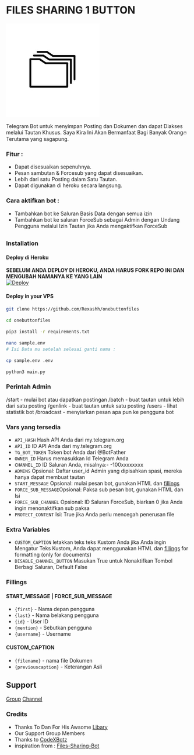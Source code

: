# FILES SHARING 1 BUTTON

![](https://github.com/Dinomerahjahat/diskusirecord/blob/main/69e039f7ecb37d70c2f7e9b5f41c5c6f.jpg)




Telegram Bot untuk menyimpan Posting dan Dokumen dan dapat Diakses melalui Tautan Khusus.
Saya Kira Ini Akan Bermanfaat Bagi Banyak Orang🔥
Terutama yang sagapung. 


### Fitur :

- Dapat disesuaikan sepenuhnya.
- Pesan sambutan & Forcesub yang dapat disesuaikan.
- Lebih dari satu Posting dalam Satu Tautan.
- Dapat digunakan di heroku secara langsung.

### Cara aktifkan bot :

- Tambahkan bot ke Saluran Basis Data dengan semua izin
- Tambahkan bot ke saluran ForceSub sebagai Admin dengan Undang Pengguna melalui Izin Tautan jika Anda mengaktifkan ForceSub 

##
### Installation
#### Deploy di Heroku
**SEBELUM ANDA DEPLOY DI HEROKU, ANDA HARUS FORK REPO INI DAN MENGUBAH NAMANYA KE YANG LAIN**<br>
[![Deploy](https://www.herokucdn.com/deploy/button.svg)](https://heroku.com/deploy)</br>


#### Deploy in your VPS
````bash
git clone https://github.com/Rexashh/onebuttonfiles
````
````bash
cd onebuttonfiles
````
````bash
pip3 install -r requirements.txt
````
````bash
nano sample.env
# Isi Data mu setelah selesai ganti nama :
````
````bash
cp sample.env .env
````
````bash
python3 main.py
````

### Perintah Admin

/start - mulai bot atau dapatkan postingan
/batch - buat tautan untuk lebih dari satu posting
/genlink - buat tautan untuk satu posting
/users - lihat statistik bot
/broadcast - menyiarkan pesan apa pun ke pengguna bot

### Vars yang tersedia

* `API_HASH` Hash API Anda dari my.telegram.org
* `API_ID` ID API Anda dari my.telegram.org
* `TG_BOT_TOKEN` Token bot Anda dari @BotFather
* `OWNER_ID` Harus memasukkan Id Telegram Anda
* `CHANNEL_ID` ID Saluran Anda, misalnya:- -100xxxxxxxx
* `ADMINS` Opsional: Daftar user_id Admin yang dipisahkan spasi, mereka hanya dapat membuat tautan
* `START_MESSAGE` Opsional: mulai pesan bot, gunakan HTML dan <a href='https://github.com/Rexashh/onebuttonfiles-Bot/blob/main/README.md#start_message'>fillings</a>
* `FORCE_SUB_MESSAGE`Opsional: Paksa sub pesan bot, gunakan HTML dan Isi
* `FORCE_SUB_CHANNEL` Opsional: ID Saluran ForceSub, biarkan 0 jika Anda ingin menonaktifkan sub paksa
* `PROTECT_CONTENT` Isi: True jika Anda perlu mencegah penerusan file

### Extra Variables

* `CUSTOM_CAPTION` letakkan teks teks Kustom Anda jika Anda ingin Mengatur Teks Kustom, Anda dapat menggunakan HTML dan <a href='https://github.com/CodeXBotz/File-Sharing-Bot/blob/main/README.md#custom_caption'>fillings</a> for formatting (only for documents)
* `DISABLE_CHANNEL_BUTTON` Masukan True untuk Nonaktifkan Tombol Berbagi Saluran, Default False

### Fillings
#### START_MESSAGE | FORCE_SUB_MESSAGE

* `{first}` - Nama depan pengguna
* `{last}` - Nama belakang pengguna
* `{id}` - User ID
* `{mention}` - Sebutkan pengguna
* `{username}` - Username

#### CUSTOM_CAPTION

* `{filename}` - nama file Dokumen
* `{previouscaption}` - Keterangan Asli


## Support   
[Group](https://t.me/rexaprivateroom) 
[Channel](https://t.me/tirexgugel) 
   
### Credits

- Thanks To Dan For His Awsome [Libary](https://github.com/pyrogram/pyrogram)
- Our Support Group Members
- Thanks to [CodeXBotz](https://github.com/CodeXBotz/File-Sharing-Bot/)
- inspiration from : [Files-Sharing-Bot](https://github.com/mrismanaziz/File-Sharing-Man)


